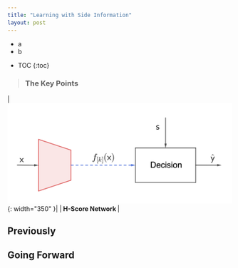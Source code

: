 ```yaml
---
title: "Learning with Side Information"
layout: post
---
```


+ a
+ b
* TOC
{:toc}

> ### The Key Points
>  


|![test image](/assets/sideinfo.png){: width="350" }|
|<b> H-Score Network </b>|

## Previously

## Going Forward


